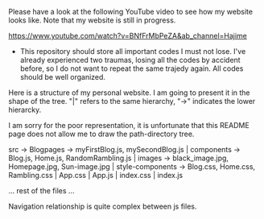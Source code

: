 Please have a look at the following YouTube video to see how my website looks like. Note that my website is still in progress. 

https://www.youtube.com/watch?v=BNfFrMbPeZA&ab_channel=Hajime

* This repository should store all important codes I must not lose. I've already experienced two traumas, losing all the codes by accident before, so I do not want to repeat the same trajedy again. All codes should be well organized. 

Here is a structure of my personal website. I am going to present it in the shape of the tree. 
"|" refers to the same hierarchy, "->" indicates the lower hierarcky. 

I am sorry for the poor representation, it is unfortunate that this README page does not allow me to draw the path-directory tree. 


src
 -> Blogpages -> myFirstBlog.js, mySecondBlog.js | components -> Blog.js, Home.js, RandomRambling.js | images -> black_image.jpg, Homepage.jpg, Sun-image.jpg | style-components
 -> Blog.css, Home.css, Rambling.css | App.css | App.js | index.css | index.js

... rest of the files ... 

Navigation relationship is quite complex between js files. 

